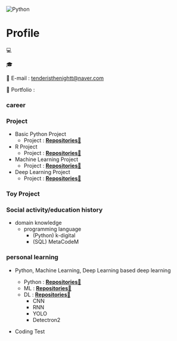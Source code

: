 <!-- add banner plz -->
![Python](https://img.shields.io/badge/-Python-3178C6?style=flat-square&logo=Python&logoColor=white)

# Profile

💻

🎓

📌 E-mail : tenderisthenightt@naver.com

📰 Portfolio :

### career

### Project
- Basic Python Project
    - Project : **[Repositories📕](https://github.com/tenderisthenightt/Python-1st-project)**
- R Project
    - Project  : **[Repositories📙](https://github.com/tenderisthenightt/R-2nd-project)**
- Machine Learning Project
    - Project  : **[Repositories📒](https://github.com/tenderisthenightt/MachineLearning-3rd-project)**
- Deep Learning Project 
    - Project  : **[Repositories📗](https://github.com/tenderisthenightt/DeepLearning-4th-project)**

### Toy Project

### Social activity/education history
- domain knowledge
    - programming language
        - (Python) k-digital
        - (SQL) MetaCodeM

### personal learning

- Python, Machine Learning, Deep Learning based deep learning
    - Python : **[Repositories📘](https://github.com/tenderisthenightt/Learning_Python.git)**
    - ML : **[Repositories📘](https://github.com/tenderisthenightt/Learning_ML.git)**
    - DL : **[Repositories📘](https://github.com/tenderisthenightt/Learning_DL.git)**
        - CNN
        - RNN
        - YOLO
        - Detectron2

- Coding Test



<!--
**cooingcoding/cooingcoding** is a ✨ _special_ ✨ repository because its `README.md` (this file) appears on your GitHub profile.
-->
